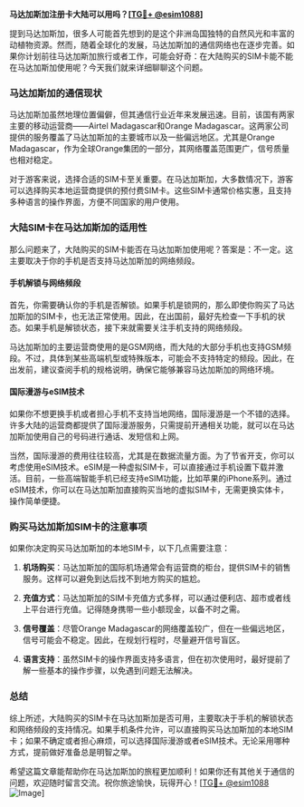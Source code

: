 **马达加斯加注册卡大陆可以用吗？[[TG💪+ @esim1088](https://t.me/s/esim1088)]**

提到马达加斯加，很多人可能首先想到的是这个非洲岛国独特的自然风光和丰富的动植物资源。然而，随着全球化的发展，马达加斯加的通信网络也在逐步完善。如果你计划前往马达加斯加旅行或者工作，可能会好奇：在大陆购买的SIM卡能不能在马达加斯加使用呢？今天我们就来详细聊聊这个问题。

### 马达加斯加的通信现状

马达加斯加虽然地理位置偏僻，但其通信行业近年来发展迅速。目前，该国有两家主要的移动运营商——Airtel Madagascar和Orange Madagascar。这两家公司提供的服务覆盖了马达加斯加的主要城市以及一些偏远地区。尤其是Orange Madagascar，作为全球Orange集团的一部分，其网络覆盖范围更广，信号质量也相对稳定。

对于游客来说，选择合适的SIM卡至关重要。在马达加斯加，大多数情况下，游客可以选择购买本地运营商提供的预付费SIM卡。这些SIM卡通常价格实惠，且支持多种语言的操作界面，方便不同国家的用户使用。

### 大陆SIM卡在马达加斯加的适用性

那么问题来了，大陆购买的SIM卡能否在马达加斯加使用呢？答案是：不一定。这主要取决于你的手机是否支持马达加斯加的网络频段。

#### 手机解锁与网络频段

首先，你需要确认你的手机是否解锁。如果手机是锁网的，那么即使你购买了马达加斯加的SIM卡，也无法正常使用。因此，在出国前，最好先检查一下手机的状态。如果手机是解锁状态，接下来就需要关注手机支持的网络频段。

马达加斯加的主要运营商使用的是GSM网络，而大陆的大部分手机也支持GSM频段。不过，具体到某些高端机型或特殊版本，可能会不支持特定的频段。因此，在出发前，建议查阅手机的规格说明，确保它能够兼容马达加斯加的网络环境。

#### 国际漫游与eSIM技术

如果你不想更换手机或者担心手机不支持当地网络，国际漫游是一个不错的选择。许多大陆的运营商都提供了国际漫游服务，只需提前开通相关功能，就可以在马达加斯加使用自己的号码进行通话、发短信和上网。

当然，国际漫游的费用往往较高，尤其是在数据流量方面。为了节省开支，你可以考虑使用eSIM技术。eSIM是一种虚拟SIM卡，可以直接通过手机设置下载并激活。目前，一些高端智能手机已经支持eSIM功能，比如苹果的iPhone系列。通过eSIM技术，你可以在马达加斯加直接购买当地的虚拟SIM卡，无需更换实体卡，操作简单便捷。

### 购买马达加斯加SIM卡的注意事项

如果你决定购买马达加斯加的本地SIM卡，以下几点需要注意：

1. **机场购买**：马达加斯加的国际机场通常会有运营商的柜台，提供SIM卡的销售服务。这样可以避免到达后找不到地方购买的尴尬。

2. **充值方式**：马达加斯加的SIM卡充值方式多样，可以通过便利店、超市或者线上平台进行充值。记得随身携带一些小额现金，以备不时之需。

3. **信号覆盖**：尽管Orange Madagascar的网络覆盖较广，但在一些偏远地区，信号可能会不稳定。因此，在规划行程时，尽量避开信号盲区。

4. **语言支持**：虽然SIM卡的操作界面支持多语言，但在初次使用时，最好提前了解一些基本的操作步骤，以免遇到问题无法解决。

### 总结

综上所述，大陆购买的SIM卡在马达加斯加是否可用，主要取决于手机的解锁状态和网络频段的支持情况。如果手机条件允许，可以直接购买马达加斯加的本地SIM卡；如果不确定或者担心麻烦，可以选择国际漫游或者eSIM技术。无论采用哪种方式，提前做好准备总是明智之举。

希望这篇文章能帮助你在马达加斯加的旅程更加顺利！如果你还有其他关于通信的问题，欢迎随时留言交流。祝你旅途愉快，玩得开心！[[TG💪+ @esim1088](https://t.me/s/esim1088) ![Image](https://i.postimg.cc/4NQfJmqS/Snipaste-2025-05-13-00-14-12.png)]